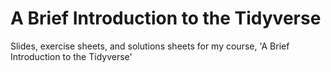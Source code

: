 # A Brief Introduction to the Tidyverse
Slides, exercise sheets, and solutions sheets for my course, 'A Brief Introduction to the Tidyverse'

